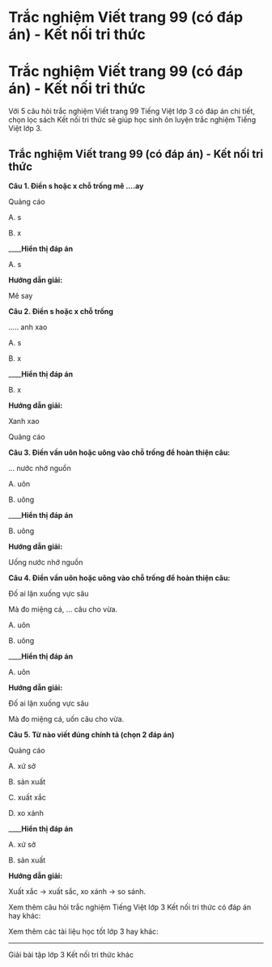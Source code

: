 # Trắc nghiệm Viết trang 99 (có đáp án) - Kết nối tri thức

# Trắc nghiệm Viết trang 99 (có đáp án) - Kết nối tri thức

Với 5 câu hỏi trắc nghiệm Viết trang 99 Tiếng Việt lớp 3 có đáp án chi tiết, chọn lọc sách Kết nối tri thức sẽ giúp học sinh ôn luyện trắc nghiệm Tiếng Việt lớp 3.

## Trắc nghiệm Viết trang 99 (có đáp án) - Kết nối tri thức

**Câu 1. Điền s hoặc x chỗ trống mê ….ay**

Quảng cáo

A. s

B. x

____**Hiển thị đáp án**

A. s

**Hướng dẫn giải:**

Mê say

**Câu 2. Điền s hoặc x chỗ trống**

….. anh xao

A. s

B. x

____**Hiển thị đáp án**

B. x

**Hướng dẫn giải:**

Xanh xao

Quảng cáo

**Câu 3. Điền vần uôn hoặc uông vào chỗ trống để hoàn thiện câu:**

... nước nhớ nguồn

A. uôn

B. uông

____**Hiển thị đáp án**

B. uông

**Hướng dẫn giải:**

Uống nước nhớ nguồn

**Câu 4. Điền vần uôn hoặc uông vào chỗ trống để hoàn thiện câu:**

Đố ai lặn xuống vực sâu

Mà đo miệng cá, ... câu cho vừa.

A. uôn

B. uông

____**Hiển thị đáp án**

A. uôn

**Hướng dẫn giải:**

Đố ai lặn xuống vực sâu

Mà đo miệng cá, uốn câu cho vừa.

**Câu 5. Từ nào viết đúng chính tả (chọn 2 đáp án)**

Quảng cáo

A. xứ sở

B. sản xuất

C. xuất xắc

D. xo xánh

____**Hiển thị đáp án**

A. xứ sở

B. sản xuất

**Hướng dẫn giải:**

Xuất xắc → xuất sắc, xo xánh → so sánh.

Xem thêm câu hỏi trắc nghiệm Tiếng Việt lớp 3 Kết nối tri thức có đáp án hay khác:

Xem thêm các tài liệu học tốt lớp 3 hay khác:

* * *

Giải bài tập lớp 3 Kết nối tri thức khác
